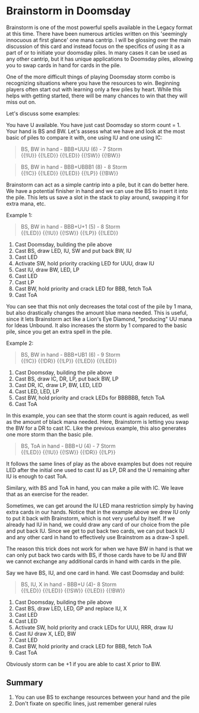 # Brainstorm in Doomsday

Brainstorm is one of the most powerful spells available in the Legacy format at
this time. There have been numerous articles written on this 'seemingly
innocuous at first glance' one mana cantrip. I will be glossing over the main
discussion of this card and instead focus on the specifics of using it as a part
of or to initiate your doomsday piles. In many cases it can be used as any other
cantrip, but it has unique applications to Doomsday piles, allowing you to swap
cards in hand for cards in the pile.

One of the more difficult things of playing Doomsday storm combo is recognizing
situations where you have the resources to win. Beginning players often start
out with learning only a few piles by heart. While this helps with getting
started, there will be many chances to win that they will miss out on.

Let's discuss some examples:

You have U available. You have just cast Doomsday so storm count = 1. Your hand
is BS and BW. Let's assess what we have and look at the most basic of piles to
compare it with, one using IU and one using IC:

> BS, BW in hand - BBB+UUU (6) - 7 Storm  
> {{!IU}} {{!LED}} {{!LED}} {{!SW}} {{!BW}}  

> BS, BW in hand - BBB+UBBB1 (8) - 8 Storm  
> {{!IC}} {{!LED}} {{!LED}} {{!LP}} {{!BW}}  

Brainstorm can act as a simple cantrip into a pile, but it can do better here.
We have a potential finisher in hand and we can use the BS to insert it into the
pile. This lets us save a slot in the stack to play around, swapping it for
extra mana, etc.

Example 1:

> BS, BW in hand - BBB+U+1 (5) - 8 Storm  
> {{!LED}} {{!IU}} {{!SW}} {{!LP}} {{!LED}}  

1. Cast Doomsday, building the pile above
2. Cast BS, draw LED, IU, SW and put back BW, IU
3. Cast LED
4. Activate SW, hold priority cracking LED for UUU, draw IU
5. Cast IU, draw BW, LED, LP
6. Cast LED
7. Cast LP
8. Cast BW, hold priority and crack LED for BBB, fetch ToA
9. Cast ToA

You can see that this not only decreases the total cost of the pile by 1 mana,
but also drastically changes the amount blue mana needed. This is useful, since
it lets Brainstorm act like a Lion's Eye Diamond, "producing" UU mana for Ideas
Unbound. It also increases the storm by 1 compared to the basic pile, since you
get an extra spell in the pile.

Example 2:

> BS, BW in hand - BBB+UB1 (6) - 9 Storm  
> {{!IC}} {{!DR}} {{!LP}} {{!LED}} {{!LED}}  

1. Cast Doomsday, building the pile above
2. Cast BS, draw IC, DR, LP, put back BW, LP
3. Cast DR, IC, draw LP, BW, LED, LED
4. Cast LED, LED, LP
5. Cast BW, hold priority and crack LEDs for BBBBBB, fetch ToA
6. Cast ToA

In this example, you can see that the storm count is again reduced, as well as
the amount of black mana needed. Here, Brainstorm is letting you swap the BW for
a DR to cast IC. Like the previous example, this also generates one more storm
than the basic pile.

> BS, ToA in hand - BBB+U (4) - 7 Storm  
> {{!LED}} {{!IU}} {{!SW}} {{!DR}} {{!LP}}  

It follows the same lines of play as the above examples but does not require LED
after the initial one used to cast IU as LP, DR and the U remaining after IU is
enough to cast ToA.

Similary, with BS and ToA in hand, you can make a pile with IC. We leave that as
an exercise for the reader.

Sometimes, we can get around the IU LED mana restriction simply by having extra
cards in our hands. Notice that in the example above we drew IU only to put it
back with Brainstorm, which is not very useful by itself. If we already had IU
in hand, we could draw any card of our choice from the pile and put back IU.
Since we get to put back two cards, we can put back IU and any other card in
hand to effectively use Brainstrom as a draw-3 spell.

The reason this trick does not work for when we have BW in hand is that we can
only put back two cards with BS, if those cards have to be IU and BW we cannot
exchange any additional cards in hand with cards in the pile.

Say we have BS, IU, and one card in hand. We cast Doomsday and build:

> BS, IU, X in hand - BBB+U (4)- 8 Storm  
> {{!LED}} {{!LED}} {{!SW}} {{!LED}} {{!BW}}  

1. Cast Doomsday, building the pile above
2. Cast BS, draw LED, LED, GP and replace IU, X
3. Cast LED
4. Cast LED
5. Activate SW, hold priority and crack LEDs for UUU, RRR, draw IU
6. Cast IU draw X, LED, BW
7. Cast LED
8. Cast BW, hold priority and crack LED for BBB, fetch ToA
9. Cast ToA

Obviously storm can be +1 if you are able to cast X prior to BW.

## Summary

1. You can use BS to exchange resources between your hand and the pile
2. Don't fixate on specific lines, just remember general rules
